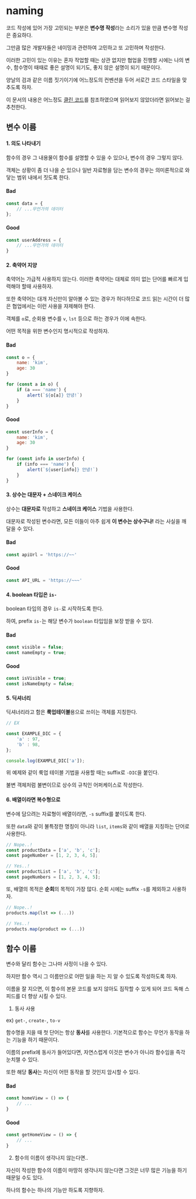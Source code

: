 # naming

코드 작성에 있어 가장 고민되는 부분은 **변수명 작성**라는 소리가 있을 만큼 변수명 작성은 중요하다.

그만큼 많은 개발자들은 네이밍과 관련하여 고민하고 또 고민하며 작성한다.

이러한 고민이 있는 이유는 혼자 작업할 때는 상관 없지만 협업을 진행할 시에는 나의 변수, 함수명이 때때로 좋은 설명이 되기도, 좋지 않은 설명이 되기 때문이다.

양날의 검과 같은 이름 짓기이기에 어느정도의 컨벤션을 두어 서로간 코드 스타일을 맞추도록 하자.

이 문서의 내용은 어느정도 [클린 코드](https://github.com/qkraudghgh/clean-code-javascript-ko#%EB%B3%80%EC%88%98variables)를 참조하였으며 읽어보지 않았더라면 읽어보는 걸 추천한다.

## 변수 이름

#### 1. 의도 나타내기

함수의 경우 그 내용물이 함수를 설명할 수 있을 수 있으나, 변수의 경우 그렇지 않다.

객체는 상황이 좀 더 나을 순 있으나 일반 자료형을 담는 변수의 경우는 의미론적으로 와닿는 범위 내에서 짓도록 한다.

#### Bad
```js
const data = {
	// ...무언가의 데이터
};
```

#### Good
```js
const userAddress = {
	// ...무언가의 데이터
}
```

#### 2. 축약어 지양

축약어는 가급적 사용하지 않는다. 이러한 축약어는 대체로 의미 없는 단어를 빠르게 입력해야 할때 사용하자.

또한 축약어는 대개 자신만이 알아볼 수 있는 경우가 허다하므로 코드 읽는 시간이 더 많은 협업에서는 이런 사용을 자제해야 한다.

객체를 `o`로, 순회용 변수를 `v`, `lst` 등으로 하는 경우가 이에 속한다.

어떤 목적을 위한 변수인지 명시적으로 작성하자.

#### Bad
```js
const o = {
	name: 'kim',
	age: 30
}

for (const a in o) {
	if (a === 'name') {
		alert(`${o[a]} 안녕!`)
	}
}
```

#### Good
```js
const userInfo = {
	name: 'kim',
	age: 30
}

for (const info in userInfo) {
	if (info === 'name') {
		alert(`${user[info]} 안녕!`)
	}
}
```

#### 3. 상수는 대문자 + 스네이크 케이스
  
상수는 **대문자로** 작성하고 **스네이크 케이스** 기법을 사용한다.

대문자로 작성된 변수라면, 모든 이들이 아주 쉽게 **이 변수는 상수구나!** 라는 사실을 깨달을 수 있다.

#### Bad 
```js
const apiUrl = 'https://~~'
```

#### Good
```js
const API_URL = 'https://~~~'
```

#### 4. boolean 타입은 `is-`

boolean 타입의 경우 `is-`로 시작하도록 한다.

하여, prefix `is-`는 해당 변수가 `boolean` 타입임을 보장 받을 수 있다.

#### Bad
```js
const visible = false;
const nameEmpty = true;
```

#### Good
```js
const isVisible = true;
const isNameEmpty = false;
```

#### 5. 딕셔너리

딕셔너리라고 함은 **룩업테이블**용으로 쓰이는 객체를 지칭한다.

```js
// EX

const EXAMPLE_DIC = {
	'a' : 97,
	'b' : 98,
};

console.log(EXAMPLE_DIC['a']);
```

위 예제와 같이 룩업 테이블 기법을 사용할 때는 suffix로 `-DIC`을 붙인다.

불변 객체처럼 불변이므로 상수의 규칙인 어퍼케이스로 작성한다.

#### 6. 배열이라면 복수형으로

변수에 담으려는 자료형이 배열이라면, `-s` suffix를 붙이도록 한다.

또한 `data`와 같이 불특정한 명칭이 아니라 `list`, `items`와 같이 배열을 지칭하는 단어로 사용한다.

```js
// Nope..!
const productData = ['a', 'b', 'c'];
const pageNumber = [1, 2, 3, 4, 5];

// Yes..!
const productList = ['a', 'b', 'c'];
const pageNumbers = [1, 2, 3, 4, 5];
```

또, 배열의 목적은 **순회**의 목적이 가장 많다. 순회 시에는 suffix `-s`를 제외하고 사용하자.

```js
// Nope..!
products.map(lst => (...))

// Yes..!
products.map(product => (...))
```



## 함수 이름

변수와 달리 함수는 그나마 사정이 나을 수 있다.

하지만 함수 역시 그 이름만으로 어떤 일을 하는 지 알 수 있도록 작성하도록 하자.

이름을 잘 지으면, 이 함수의 본문 코드를 보지 않아도 짐작할 수 있게 되어 코드 독해 스피드를 더 향상 시킬 수 있다.

1. 동사 사용 

ex) `get-`, `create-`, `to-v`

함수명을 지을 때 첫 단어는 항상 **동사**를 사용한다. 기본적으로 함수는 무언가 동작을 하는 기능을 하기 때문이다.

이름의 prefix에 동사가 들어있다면, 자연스럽게 이것은 변수가 아니라 함수임을 즉각 눈치챌 수 있다.

또한 해당 **동사**는 자신이 어떤 동작을 할 것인지 암시할 수 있다.

#### Bad

```js
const homeView = () => {
	// ...
}
```

#### Good

```js
const getHomeView = () => {
	// ...
}
```

2. 함수의 이름이 생각나지 않는다면..

자신이 작성한 함수의 이름이 마땅히 생각나지 않는다면 그것은 너무 많은 기능을 하기 때문일 수도 있다.

하나의 함수는 하나의 기능만 하도록 지향하자.